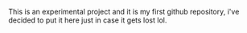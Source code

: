 This is an experimental project and it is my first github repository, i've decided to put it here just in case it gets lost lol.
